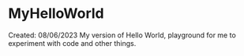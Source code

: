# MyHelloWorld
Created: 08/06/2023
My version of Hello World, playground for me to experiment with code and other things.
